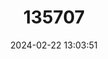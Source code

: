 ---
title: "135707"
category: "Clupeonella caspia"
draft: false
date: 2024-02-22 13:03:51
languages:
  English: ["Caspian Tyulka", "Common Kilka", "Caspian Sprat"]
---